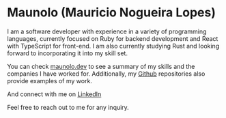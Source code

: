 # Maunolo (Mauricio Nogueira Lopes)

I am a software developer with experience in a variety of programming languages, currently focused on Ruby for backend development and React with TypeScript for front-end. I am also currently studying Rust and looking forward to incorporating it into my skill set.

You can check [maunolo.dev](https://maunolo.dev) to see a summary of my skills and the companies I have worked for. Additionally, my [Github](https://github.com/maunolo) repositories also provide examples of my work.

And connect with me on [LinkedIn](https://www.linkedin.com/in/mauricio-lopes-046b86158/)

Feel free to reach out to me for any inquiry.
